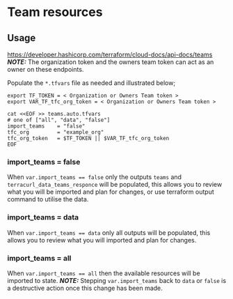 # Team resources



## Usage

<https://developer.hashicorp.com/terraform/cloud-docs/api-docs/teams>
**_NOTE:_** The organization token and the owners team token can act as an owner on these endpoints.

Populate the `*.tfvars` file as needed and illustrated below;


```shell
export TF_TOKEN = < Organization or Owners Team token >
export VAR_TF_tfc_org_token = < Organization or Owners Team token >

cat <<EOF >> teams.auto.tfvars
# one of ["all", "data", "false"]
import_teams    = "false"
tfc_org         = "example_org"
tfc_org_token   = $TF_TOKEN || $VAR_TF_tfc_org_token
EOF
```

### import_teams = false

When `var.import_teams == false` only the outputs `teams` and `terracurl_data_teams_responce` will be populated, this allows you to review what you will be imported and plan for changes, or use terraform output command to utilise the data.

### import_teams = data

When `var.import_teams == data` only all outputs will be populated, this allows you to review what you will imported and plan for changes.

### import_teams = all

When `var.import_teams == all` then the available resources will be imported to state.
**_NOTE:_** Stepping `var.import_teams` back to `data` or `false` is a destructive action once this change has been made.
